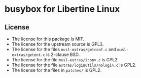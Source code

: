 # busybox for Libertine Linux

## License

* The license for this package is MIT.
* The license for the upstream source is GPL3.
* The license for the files `musl-extras/getconf.c` and `musl-extras/getent.c` is 2-clause BSD.
* The license for the file `musl-extras/iconv.c` is GPL2.
* The license for the file `extras/loginutils/nologin.c` is GPL2.
* The license for the files in `patches/` is GPL2.
